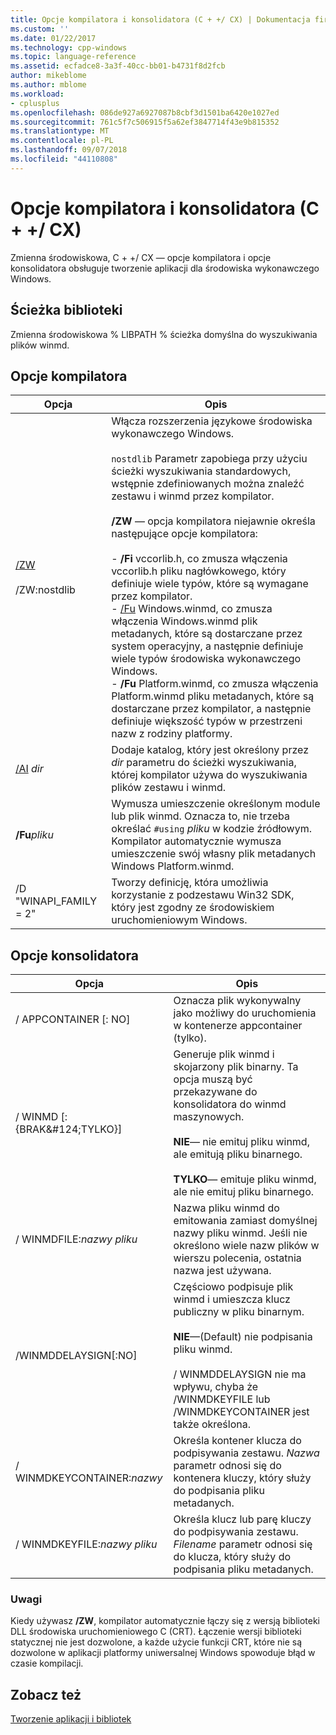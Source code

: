 ```yaml
---
title: Opcje kompilatora i konsolidatora (C + +/ CX) | Dokumentacja firmy Microsoft
ms.custom: ''
ms.date: 01/22/2017
ms.technology: cpp-windows
ms.topic: language-reference
ms.assetid: ecfadce8-3a3f-40cc-bb01-b4731f8d2fcb
author: mikeblome
ms.author: mblome
ms.workload:
- cplusplus
ms.openlocfilehash: 086de927a6927087b8cbf3d1501ba6420e1027ed
ms.sourcegitcommit: 761c5f7c506915f5a62ef3847714f43e9b815352
ms.translationtype: MT
ms.contentlocale: pl-PL
ms.lasthandoff: 09/07/2018
ms.locfileid: "44110808"
---
```

# <a name="compiler-and-linker-options-ccx"></a>Opcje kompilatora i konsolidatora (C + +/ CX)

Zmienna środowiskowa, C + +/ CX — opcje kompilatora i opcje konsolidatora obsługuje tworzenie aplikacji dla środowiska wykonawczego Windows.

## <a name="library-path"></a>Ścieżka biblioteki

Zmienna środowiskowa % LIBPATH % ścieżka domyślna do wyszukiwania plików winmd.

## <a name="compiler-options"></a>Opcje kompilatora

|Opcja|Opis|
|------------|-----------------|
|[/ZW](../build/reference/zw-windows-runtime-compilation.md)<br /><br /> /ZW:nostdlib|Włącza rozszerzenia językowe środowiska wykonawczego Windows.<br /><br /> `nostdlib` Parametr zapobiega przy użyciu ścieżki wyszukiwania standardowych, wstępnie zdefiniowanych można znaleźć zestawu i winmd przez kompilator.<br /><br /> **/ZW** — opcja kompilatora niejawnie określa następujące opcje kompilatora:<br /><br /> -   **/Fi** vccorlib.h, co zmusza włączenia vccorlib.h pliku nagłówkowego, który definiuje wiele typów, które są wymagane przez kompilator.<br />-   [/Fu](../build/reference/fu-name-forced-hash-using-file.md) Windows.winmd, co zmusza włączenia Windows.winmd plik metadanych, które są dostarczane przez system operacyjny, a następnie definiuje wiele typów środowiska wykonawczego Windows.<br />-   **/Fu** Platform.winmd, co zmusza włączenia Platform.winmd pliku metadanych, które są dostarczane przez kompilator, a następnie definiuje większość typów w przestrzeni nazw z rodziny platformy.|
|[/AI](../build/reference/ai-specify-metadata-directories.md) *dir*|Dodaje katalog, który jest określony przez *dir* parametru do ścieżki wyszukiwania, której kompilator używa do wyszukiwania plików zestawu i winmd.|
|**/Fu***pliku*|Wymusza umieszczenie określonym module lub plik winmd. Oznacza to, nie trzeba określać `#using` *pliku* w kodzie źródłowym. Kompilator automatycznie wymusza umieszczenie swój własny plik metadanych Windows Platform.winmd.|
|/D "WINAPI_FAMILY = 2"|Tworzy definicję, która umożliwia korzystanie z podzestawu Win32 SDK, który jest zgodny ze środowiskiem uruchomieniowym Windows.|

## <a name="linker-options"></a>Opcje konsolidatora

|Opcja|Opis|
|------------|-----------------|
|/ APPCONTAINER [: NO]|Oznacza plik wykonywalny jako możliwy do uruchomienia w kontenerze appcontainer (tylko).|
|/ WINMD [: {BRAK&AMP;#124;TYLKO}]|Generuje plik winmd i skojarzony plik binarny. Ta opcja muszą być przekazywane do konsolidatora do winmd maszynowych.<br /><br /> **NIE**— nie emituj pliku winmd, ale emitują pliku binarnego.<br /><br /> **TYLKO**— emituje pliku winmd, ale nie emituj pliku binarnego.|
|/ WINMDFILE:*nazwy pliku*|Nazwa pliku winmd do emitowania zamiast domyślnej nazwy pliku winmd. Jeśli nie określono wiele nazw plików w wierszu polecenia, ostatnia nazwa jest używana.|
|/WINMDDELAYSIGN[:NO]|Częściowo podpisuje plik winmd i umieszcza klucz publiczny w pliku binarnym.<br /><br /> **NIE**—(Default) nie podpisania pliku winmd.<br /><br /> / WINMDDELAYSIGN nie ma wpływu, chyba że /WINMDKEYFILE lub /WINMDKEYCONTAINER jest także określona.|
|/ WINMDKEYCONTAINER:*nazwy*|Określa kontener klucza do podpisywania zestawu. *Nazwa* parametr odnosi się do kontenera kluczy, który służy do podpisania pliku metadanych.|
|/ WINMDKEYFILE:*nazwy pliku*|Określa klucz lub parę kluczy do podpisywania zestawu. *Filename* parametr odnosi się do klucza, który służy do podpisania pliku metadanych.|

### <a name="remarks"></a>Uwagi

Kiedy używasz **/ZW**, kompilator automatycznie łączy się z wersją biblioteki DLL środowiska uruchomieniowego C (CRT). Łączenie wersji biblioteki statycznej nie jest dozwolone, a każde użycie funkcji CRT, które nie są dozwolone w aplikacji platformy uniwersalnej Windows spowoduje błąd w czasie kompilacji.

## <a name="see-also"></a>Zobacz też

[Tworzenie aplikacji i bibliotek](../cppcx/building-apps-and-libraries-c-cx.md)